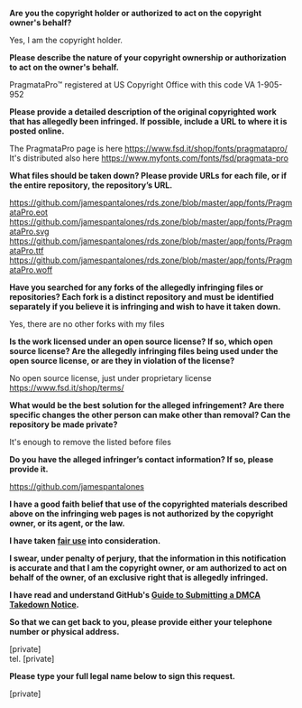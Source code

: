 **Are you the copyright holder or authorized to act on the copyright owner's behalf?**  
  
Yes, I am the copyright holder.  
  
**Please describe the nature of your copyright ownership or authorization to act on the owner's behalf.**  
  
PragmataPro™ registered at US Copyright Office with this code VA 1-905-952  
  
**Please provide a detailed description of the original copyrighted work that has allegedly been infringed. If possible, include a URL to where it is posted online.**  
  
The PragmataPro page is here https://www.fsd.it/shop/fonts/pragmatapro/  
It's distributed also here https://www.myfonts.com/fonts/fsd/pragmata-pro  
  
**What files should be taken down? Please provide URLs for each file, or if the entire repository, the repository’s URL.**  
  
https://github.com/jamespantalones/rds.zone/blob/master/app/fonts/PragmataPro.eot  
https://github.com/jamespantalones/rds.zone/blob/master/app/fonts/PragmataPro.svg  
https://github.com/jamespantalones/rds.zone/blob/master/app/fonts/PragmataPro.ttf  
https://github.com/jamespantalones/rds.zone/blob/master/app/fonts/PragmataPro.woff  
  
**Have you searched for any forks of the allegedly infringing files or repositories? Each fork is a distinct repository and must be identified separately if you believe it is infringing and wish to have it taken down.**  
  
Yes, there are no other forks with my files  
  
**Is the work licensed under an open source license? If so, which open source license? Are the allegedly infringing files being used under the open source license, or are they in violation of the license?**  
  
No open source license, just under proprietary license  
https://www.fsd.it/shop/terms/  
  
**What would be the best solution for the alleged infringement? Are there specific changes the other person can make other than removal? Can the repository be made private?**  
  
It's enough to remove the listed before files  
  
**Do you have the alleged infringer’s contact information? If so, please provide it.**  
  
https://github.com/jamespantalones  
  
**I have a good faith belief that use of the copyrighted materials described above on the infringing web pages is not authorized by the copyright owner, or its agent, or the law.**  
  
**I have taken <a href="https://www.lumendatabase.org/topics/22">fair use</a> into consideration.**  
  
**I swear, under penalty of perjury, that the information in this notification is accurate and that I am the copyright owner, or am authorized to act on behalf of the owner, of an exclusive right that is allegedly infringed.**  
  
**I have read and understand GitHub's <a href="https://docs.github.com/articles/guide-to-submitting-a-dmca-takedown-notice/">Guide to Submitting a DMCA Takedown Notice</a>.**  
  
**So that we can get back to you, please provide either your telephone number or physical address.**  
  
[private]  
tel. [private]  
  
**Please type your full legal name below to sign this request.**  
  
[private]
